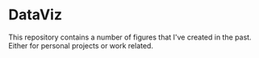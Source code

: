 # DataViz
This repository contains a number of figures that I've created in the past. Either for personal projects or work related.
